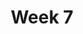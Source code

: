 ---
    title: Week 7
    weekNumber: 7
    days:
      - date: 2022-2-14
        events:
          "**LEC 17**{: .label .label-lecture } Permutation Testing":
            "[Note 22](https://notes.dsc10.com/05-hypothesis_testing/2_permutation_tests.html)"
                
          "**DIS 6**{: .label .label-disc } Hypothesis Testing":
      - date: 2022-2-15
        events:
          
          "**Lab 5**{: .label .label-lab } **Simulation, Sampling, and Hypothesis Testing (due 2/15)**":
      - date: 2022-2-16
        events:
          "**LEC 18**{: .label .label-lecture } Causality, Bootstrapping":
            "[Note 23](https://notes.dsc10.com/06-estimation/1_bootstrap.html)"
                
      - date: 2022-2-18
        events:
          "**LEC 19**{: .label .label-lecture } Percentiles and Confidence Intervals":
            "[Notes 24-25](https://notes.dsc10.com/06-estimation/2_confidence_intervals.html)"
      
      - date: 2022-2-19
        events:
          "**HW 5**{: .label .label-hw } **Simulation, Sampling, and Hypothesis Testing (due 2/19)**":
---